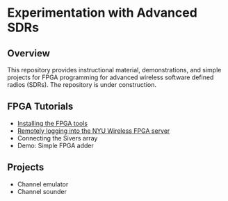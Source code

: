 # Experimentation with Advanced SDRs

## Overview
This repository provides instructional material, demonstrations, and simple projects for FPGA programming
for advanced wireless software defined radios (SDRs).  The repository is under construction.

## FPGA Tutorials
* [Installing the FPGA tools](./tutorial/installfpgatools.md)
* [Remotely logging into the NYU Wireless FPGA server](./tutorial/login.md)
* Connecting the Sivers array
* Demo:  Simple FPGA adder

## Projects
* Channel emulator
* Channel sounder

